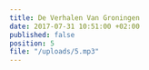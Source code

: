 ```yaml
---
title: De Verhalen Van Groningen
date: 2017-07-31 10:51:00 +02:00
published: false
position: 5
file: "/uploads/5.mp3"
---
```


